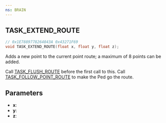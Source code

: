 ```yaml
---
ns: BRAIN
---
```

## TASK_EXTEND_ROUTE

```c
// 0x1E7889778264843A 0x43271F69
void TASK_EXTEND_ROUTE(float x, float y, float z);
```

Adds a new point to the current point route; a maximum of 8 points can be added.

Call [TASK_FLUSH_ROUTE](#_0x841142A1376E9006) before the first call to this. Call [TASK_FOLLOW_POINT_ROUTE](#_0x595583281858626E) to make the Ped go the route.  

## Parameters
* **x**: 
* **y**: 
* **z**: 

